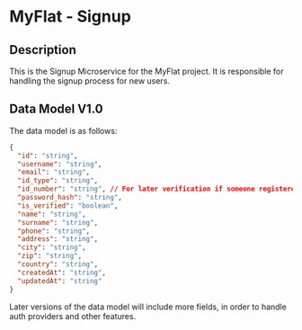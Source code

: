 # MyFlat - Signup

## Description

This is the Signup Microservice for the MyFlat project. It is responsible for handling the signup process for new users.

## Data Model V1.0

The data model is as follows:

```json
{
  "id": "string",
  "username": "string",
  "email": "string",
  "id_type": "string",
  "id_number": "string", // For later verification if someone registered throught more than one method, then link the accounts
  "password_hash": "string",
  "is_verified": "boolean",
  "name": "string",
  "surname": "string",
  "phone": "string",
  "address": "string",
  "city": "string",
  "zip": "string",
  "country": "string",
  "createdAt": "string",
  "updatedAt": "string"
}
```

Later versions of the data model will include more fields, in order to handle auth providers and other features.